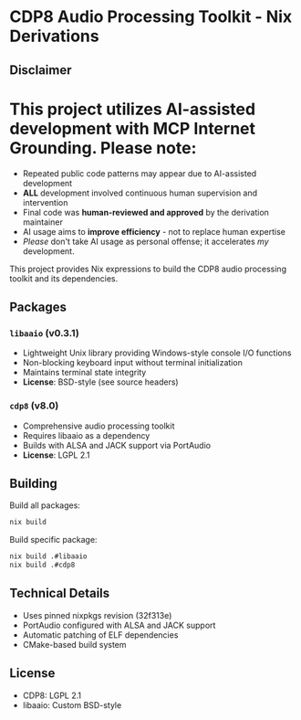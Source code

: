 # CDP8 Audio Processing Toolkit - Nix Derivations

## **Disclaimer**

# **This project utilizes AI-assisted development with MCP Internet Grounding. Please note:**

- Repeated public code patterns may appear due to AI-assisted development
- **ALL** development involved continuous human supervision and intervention
- Final code was **human-reviewed and approved** by the derivation maintainer
- AI usage aims to **improve efficiency** - not to replace human expertise
- *Please* don't take AI usage as personal offense; it accelerates *my* development.

This project provides Nix expressions to build the CDP8 audio processing toolkit and its dependencies.

## Packages

### `libaaio` (v0.3.1)

- Lightweight Unix library providing Windows-style console I/O functions
- Non-blocking keyboard input without terminal initialization
- Maintains terminal state integrity
- **License**: BSD-style (see source headers)

### `cdp8` (v8.0)

- Comprehensive audio processing toolkit
- Requires libaaio as a dependency
- Builds with ALSA and JACK support via PortAudio
- **License**: LGPL 2.1

## Building

Build all packages:

```bash
nix build
```

Build specific package:

```bash
nix build .#libaaio
nix build .#cdp8
```

## Technical Details

- Uses pinned nixpkgs revision (32f313e)
- PortAudio configured with ALSA and JACK support
- Automatic patching of ELF dependencies
- CMake-based build system

## License

- CDP8: LGPL 2.1
- libaaio: Custom BSD-style
